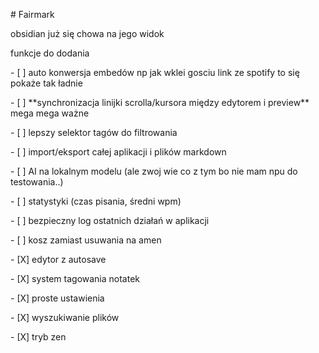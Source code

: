\# Fairmark

obsidian już się chowa na jego widok



funkcje do dodania

\- \[ ] auto konwersja embedów np jak wklei gosciu link ze spotify to się pokaże tak ładnie

\- \[ ] \*\*synchronizacja linijki scrolla/kursora między edytorem i preview\*\* mega mega ważne

\- \[ ] lepszy selektor tagów do filtrowania

\- \[ ] import/eksport całej aplikacji i plików markdown

\- \[ ] AI na lokalnym modelu (ale zwoj wie co z tym bo nie mam npu do testowania..)

\- \[ ] statystyki (czas pisania, średni wpm)

\- \[ ] bezpieczny log ostatnich działań w aplikacji

\- \[ ] kosz zamiast usuwania na amen

\- \[X] edytor z autosave

\- \[X] system tagowania notatek

\- \[X] proste ustawienia

\- \[X] wyszukiwanie plików

\- \[X] tryb zen 

